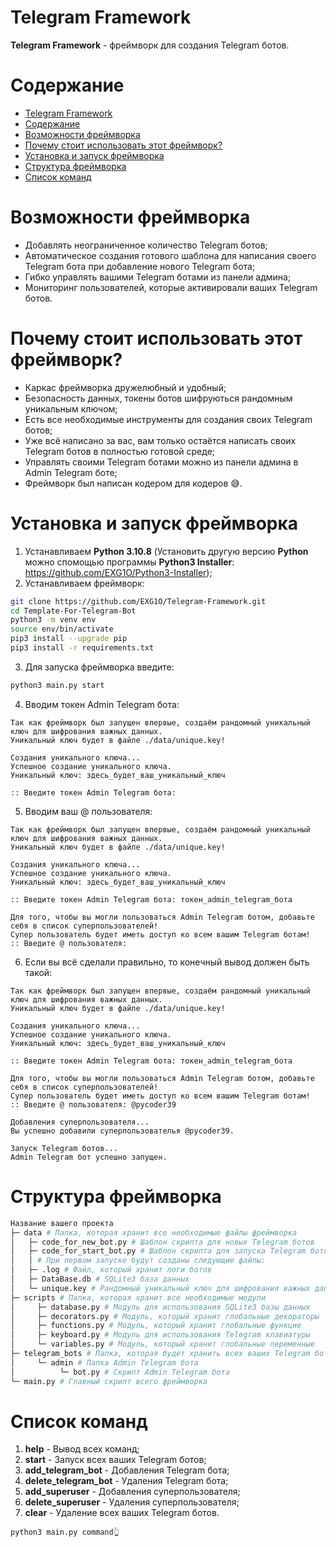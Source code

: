 # Telegram Framework
**Telegram Framework** - фреймворк для создания Telegram ботов.

# Содержание
- [Telegram Framework](#telegram-framework)
- [Содержание](#содержание)
- [Возможности фреймворка](#возможности-фреймворка)
- [Почему стоит использовать этот фреймворк?](#почему-стоит-использовать-этот-фреймворк)
- [Установка и запуск фреймворка](#установка-и-запуск-фреймворка)
- [Структура фреймворка](#структура-фреймворка)
- [Список команд](#список-команд)

# Возможности фреймворка
- Добавлять неограниченное количество Telegram ботов;
- Автоматическое создания готового шаблона для написания своего Telegram бота при добавление нового Telegram бота;
- Гибко управлять вашими Telegram ботами из панели админа;
- Мониторинг пользователей, которые активировали ваших Telegram ботов.

# Почему стоит использовать этот фреймворк?
- Каркас фреймворка дружелюбный и удобный;
- Безопасность данных, токены ботов шифруються рандомным уникальным ключом;
- Есть все необходимые инструменты для создания своих Telegram ботов;
- Уже всё написано за вас, вам только остаётся написать своих Telegram ботов в полностью готовой среде;
- Управлять своими Telegram ботами можно из панели админа в Admin Telegram боте;
- Фреймворк был написан кодером для кодеров 😅.

# Установка и запуск фреймворка
1. Устанавливаем **Python 3.10.8** (Установить другую версию **Python** можно спомощью программы **Python3 Installer**: https://github.com/EXG1O/Python3-Installer);
2. Устанавливаем фреймворк:
```sh
git clone https://github.com/EXG1O/Telegram-Framework.git
cd Template-For-Telegram-Bot
python3 -m venv env
source env/bin/activate
pip3 install --upgrade pip
pip3 install -r requirements.txt
```
3. Для запуска фреймворка введите:
```sh
python3 main.py start
```
4. Вводим токен Admin Telegram бота:
```
Так как фреймворк был запущен впервые, создаём рандомный уникальный ключ для шифрования важных данных.
Уникальный ключ будет в файле ./data/unique.key!

Создания уникального ключа...
Успешное создание уникального ключа.
Уникальный ключ: здесь_будет_ваш_уникальный_ключ

:: Введите токен Admin Telegram бота: 
```
5. Вводим ваш @ пользователя:
```
Так как фреймворк был запущен впервые, создаём рандомный уникальный ключ для шифрования важных данных.
Уникальный ключ будет в файле ./data/unique.key!

Создания уникального ключа...
Успешное создание уникального ключа.
Уникальный ключ: здесь_будет_ваш_уникальный_ключ

:: Введите токен Admin Telegram бота: токен_admin_telegram_бота

Для того, чтобы вы могли пользоваться Admin Telegram ботом, добавьте себя в список суперпользователей!
Супер пользователь будет иметь доступ ко всем вашим Telegram ботам!
:: Введите @ пользователя:
```
6. Если вы всё сделали правильно, то конечный вывод должен быть такой:
```
Так как фреймворк был запущен впервые, создаём рандомный уникальный ключ для шифрования важных данных.
Уникальный ключ будет в файле ./data/unique.key!

Создания уникального ключа...
Успешное создание уникального ключа.
Уникальный ключ: здесь_будет_ваш_уникальный_ключ

:: Введите токен Admin Telegram бота: токен_admin_telegram_бота

Для того, чтобы вы могли пользоваться Admin Telegram ботом, добавьте себя в список суперпользователей!
Супер пользователь будет иметь доступ ко всем вашим Telegram ботам!
:: Введите @ пользователя: @pycoder39

Добавления суперпользователя...
Вы успешно добавили суперпользователья @pycoder39.

Запуск Telegram ботов...
Admin Telegram бот успешно запущен.
```

# Структура фреймворка
```sh
Название вашего проекта
├─ data # Папка, которая хранит все необходимые файлы фреймворка
│   ├─ code_for_new_bot.py # Шаблон скрипта для новых Telegram ботов
│   ├─ code_for_start_bot.py # Шаблон скрипта для запуска Telegram ботов
│   │ # При первом запуске будут созданы следующие файлы:
│   ├─ .log # Файл, который хранит логи ботов
│   ├─ DataBase.db # SQLite3 база данных
│   └─ unique.key # Рандомный уникальный ключ для шифрования важных данных
├─ scripts # Папка, которая хранит все необходимые модули
│     ├─ database.py # Модуль для использования SQLite3 базы данных 
│     ├─ decorators.py # Модуль, который хранит глобальные декораторы
│     ├─ functions.py # Модуль, который хранит глобальные функцие
│     ├─ keyboard.py # Модуль для использования Telegram клавиатуры
│     └─ variables.py # Модуль, который хранит глобальные переменные
├─ telegram_bots # Папка, которая будет хранить всех ваших Telegram ботов
│     └─ admin # Папка Admin Telegram бота
│          └─ bot.py # Скрипт Admin Telegram бота
└─ main.py # Главный скрипт всего фреймворка
```

# Список команд
1. **help** - Вывод всех команд;
2. **start** - Запуск всех ваших Telegram ботов;
3. **add_telegram_bot** - Добавления Telegram бота;
4. **delete_telegram_bot** - Удаления Telegram бота;
5. **add_superuser** - Добавления суперпользователя;
6. **delete_superuser** - Удаления суперпользователя;
7. **clear** - Удаление всех ваших Telegram ботов.
```
python3 main.py command👆️
```